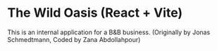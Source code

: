 # The Wild Oasis (React + Vite)

This is an internal application for a B&B business. (Originally by Jonas Schmedtmann, Coded by Zana Abdollahpour)

